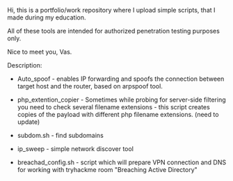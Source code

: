 Hi, this is a portfolio/work repository where I upload simple scripts, that I made during my education. 

All of these tools are intended for authorized penetration testing purposes only.

Nice to meet you, Vas.

Description: 

* Auto_spoof - enables IP forwarding and spoofs the connection between target host and the router, based on arpspoof tool.
  
* php_extention_copier - Sometimes while probing for server-side filtering you need to check several filename extensions - this script creates copies of the payload with different php filename extensions. (need to update)
  
* subdom.sh - find subdomains

* ip_sweep - simple network discover tool

* breachad_config.sh - script which will prepare VPN connection and DNS for working with tryhackme room "Breaching Active Directory"





